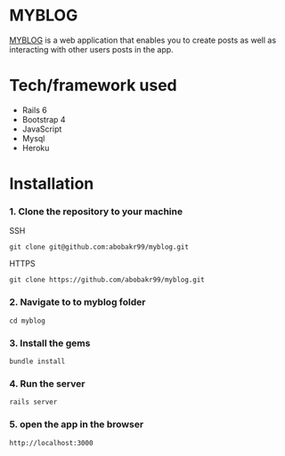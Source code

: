 # MYBLOG
[MYBLOG](https://abobakr-myblog.herokuapp.com/) is a web application that enables you to create posts as well as interacting with other users posts in the app.
# Tech/framework used
* Rails 6
* Bootstrap 4
* JavaScript
* Mysql
* Heroku
# Installation
### 1. Clone the repository to your machine

SSH
```
git clone git@github.com:abobakr99/myblog.git
```
HTTPS
```
git clone https://github.com/abobakr99/myblog.git
``` 
### 2. Navigate to to myblog folder 
``` 
cd myblog
```
### 3. Install the gems 
```
bundle install 
```
### 4. Run the server 
```
rails server 
```
### 5. open the app in the browser 
```
http://localhost:3000
```
